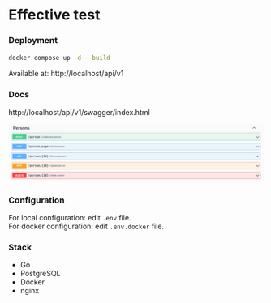 # Effective test

### Deployment
```bash
docker compose up -d --build
```
Available at: http://localhost/api/v1
### Docs
http://localhost/api/v1/swagger/index.html

[![alt text](docs/preview.png)](http://localhost/api/v1/swagger/index.html)

### Configuration
For local configuration: edit ```.env``` file. <br/>
For docker configuration: edit ```.env.docker``` file.

### Stack
- Go
- PostgreSQL
- Docker
- nginx

